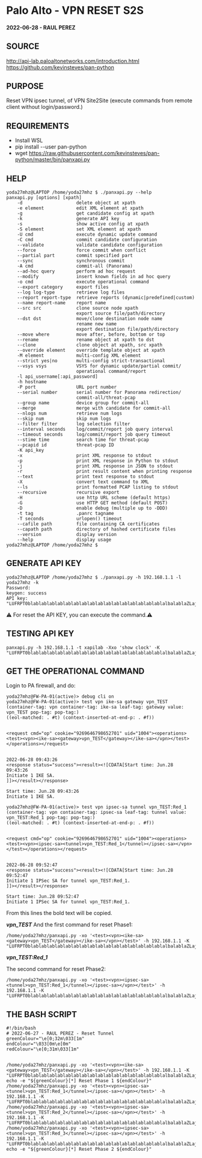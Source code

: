 # Palo Alto - VPN RESET S2S
#### 2022-06-28 - RAUL PEREZ
## SOURCE
http://api-lab.paloaltonetworks.com/introduction.html
https://github.com/kevinsteves/pan-python

## PURPOSE
Reset VPN ipsec tunnel, of VPN Site2Site (execute commands from remote client without login/password.)

## REQUIREMENTS
* Install WSL
* pip install --user pan-python
* wget https://raw.githubusercontent.com/kevinsteves/pan-python/master/bin/panxapi.py

## HELP

```bash=
yoda27mhz@LAPTOP /home/yoda27mhz $ ./panxapi.py --help
panxapi.py [options] [xpath]
    -d                    delete object at xpath
    -e element            edit XML element at xpath
    -g                    get candidate config at xpath
    -k                    generate API key
    -s                    show active config at xpath
    -S element            set XML element at xpath
    -U cmd                execute dynamic update command
    -C cmd                commit candidate configuration
    --validate            validate candidate configuration
    --force               force commit when conflict
    --partial part        commit specified part
    --sync                synchronous commit
    -A cmd                commit-all (Panorama)
    --ad-hoc query        perform ad hoc request
    --modify              insert known fields in ad hoc query
    -o cmd                execute operational command
    --export category     export files
    --log log-type        retrieve log files
    --report report-type  retrieve reports (dynamic|predefined|custom)
    --name report-name    report name
    --src src             clone source node xpath
                          export source file/path/directory
    --dst dst             move/clone destination node name
                          rename new name
                          export destination file/path/directory
    --move where          move after, before, bottom or top
    --rename              rename object at xpath to dst
    --clone               clone object at xpath, src xpath
    --override element    override template object at xpath
    -M element            multi-config XML element
    --strict yes|no       multi-config strict-transactional
    --vsys vsys           VSYS for dynamic update/partial commit/
                          operational command/report
    -l api_username[:api_password]
    -h hostname
    -P port               URL port number
    --serial number       serial number for Panorama redirection/
                          commit-all/threat-pcap
    --group name          device group for commit-all
    --merge               merge with candidate for commit-all
    --nlogs num           retrieve num logs
    --skip num            skip num logs
    --filter filter       log selection filter
    --interval seconds    log/commit/report job query interval
    --timeout seconds     log/commit/report job query timeout
    --stime time          search time for threat-pcap
    --pcapid id           threat-pcap ID
    -K api_key
    -x                    print XML response to stdout
    -p                    print XML response in Python to stdout
    -j                    print XML response in JSON to stdout
    -r                    print result content when printing response
    --text                print text response to stdout
    -X                    convert text command to XML
    --ls                  print formatted PCAP listing to stdout
    --recursive           recursive export
    -H                    use http URL scheme (default https)
    -G                    use HTTP GET method (default POST)
    -D                    enable debug (multiple up to -DDD)
    -t tag                .panrc tagname
    -T seconds            urlopen() timeout
    --cafile path         file containing CA certificates
    --capath path         directory of hashed certificate files
    --version             display version
    --help                display usage
yoda27mhz@LAPTOP /home/yoda27mhz $
```
## GENERATE API KEY
```bash=
yoda27mhz@LAPTOP /home/yoda27mhz $ ./panxapi.py -h 192.168.1.1 -l yoda27mhz -k
Password:
keygen: success
API key:  "LUFRPT0blablablablablablablablablablablablablablablablablalbalablaZLajU2KzlYVDBIOA=="
```
:warning: For reset the API KEY, you can execute the command.:warning: 


## TESTING API KEY
```bash=
panxapi.py -h 192.168.1.1 -t xapilab -Xxo 'show clock' -K "LUFRPT0blablablablablablablablablablablablablablablablablalbalablaZLajU2KzlYVDBIOA=="
```
## GET THE OPERATIONAL COMMAND
Login to PA firewall, and do:
```bash=
yoda27mhz@FW-PA-01(active)> debug cli on
yoda27mhz@FW-PA-01(active)> test vpn ike-sa gateway vpn_TEST
(container-tag: vpn container-tag: ike-sa leaf-tag: gateway value: vpn_TEST pop-tag: pop-tag:)
((eol-matched: . #t) (context-inserted-at-end-p: . #f))


<request cmd="op" cookie="9269646798652701" uid="1004"><operations><test><vpn><ike-sa><gateway>vpn_TEST</gateway></ike-sa></vpn></test></operations></request>


2022-06-28 09:43:26
<response status="success"><result><![CDATA[Start time: Jun.28 09:43:26
Initiate 1 IKE SA.
]]></result></response>

Start time: Jun.28 09:43:26
Initiate 1 IKE SA.

yoda27mhz@FW-PA-01(active)> test vpn ipsec-sa tunnel vpn_TEST:Red_1
(container-tag: vpn container-tag: ipsec-sa leaf-tag: tunnel value: vpn_TEST:Red_1 pop-tag: pop-tag:)
((eol-matched: . #t) (context-inserted-at-end-p: . #f))


<request cmd="op" cookie="9269646798652701" uid="1004"><operations><test><vpn><ipsec-sa><tunnel>vpn_TEST:Red_1</tunnel></ipsec-sa></vpn></test></operations></request>


2022-06-28 09:52:47
<response status="success"><result><![CDATA[Start time: Jun.28 09:52:47
Initiate 1 IPSec SA for tunnel vpn_TEST:Red_1.
]]></result></response>

Start time: Jun.28 09:52:47
Initiate 1 IPSec SA for tunnel vpn_TEST:Red_1.

```
From this lines the bold text will be copied.

<request cmd="op" cookie="9269646798652701" uid="1004"><operations>***<test><vpn><ike-sa><gateway>vpn_TEST</gateway></ike-sa></vpn></test>***</operations></request>
And the first command for reset Phase1:
```bash=
/home/yoda27mhz/panxapi.py -xo '<test><vpn><ike-sa><gateway>vpn_TEST</gateway></ike-sa></vpn></test>' -h 192.168.1.1 -K "LUFRPT0blablablablablablablablablablablablablablablablablalbalablaZLajU2KzlYVDBIOA=="
```

<request cmd="op" cookie="9269646798652701" uid="1004"><operations>***<test><vpn><ipsec-sa><tunnel>vpn_TEST:Red_1</tunnel></ipsec-sa></vpn></test>***</operations></request>

The second command for reset Phase2:
```bash=
/home/yoda27mhz/panxapi.py -xo '<test><vpn><ipsec-sa><tunnel>vpn_TEST:Red_1</tunnel></ipsec-sa></vpn></test>' -h 192.168.1.1 -K "LUFRPT0blablablablablablablablablablablablablablablablablalbalablaZLajU2KzlYVDBIOA=="
```
## THE BASH SCRIPT
```bash=
#!/bin/bash
# 2022-06-27 - RAUL PEREZ - Reset Tunnel
greenColour="\e[0;32m\033[1m"
endColour="\033[0m\e[0m"
redColour="\e[0;31m\033[1m"


/home/yoda27mhz/panxapi.py -xo '<test><vpn><ike-sa><gateway>vpn_TEST</gateway></ike-sa></vpn></test>' -h 192.168.1.1 -K "LUFRPT0blablablablablablablablablablablablablablablablablalbalablaZLajU2KzlYVDBIOA=="
echo -e "${greenColour}[*] Reset Phase 1 ${endColour}"
/home/yoda27mhz/panxapi.py -xo '<test><vpn><ipsec-sa><tunnel>vpn_TEST:Red_1</tunnel></ipsec-sa></vpn></test>' -h 192.168.1.1 -K "LUFRPT0blablablablablablablablablablablablablablablablablalbalablaZLajU2KzlYVDBIOA=="
/home/yoda27mhz/panxapi.py -xo '<test><vpn><ipsec-sa><tunnel>vpn_TEST:Red_2</tunnel></ipsec-sa></vpn></test>' -h 192.168.1.1 -K "LUFRPT0blablablablablablablablablablablablablablablablablalbalablaZLajU2KzlYVDBIOA=="
/home/yoda27mhz/panxapi.py -xo '<test><vpn><ipsec-sa><tunnel>vpn_TEST:Red_3</tunnel></ipsec-sa></vpn></test>' -h 192.168.1.1 -K "LUFRPT0blablablablablablablablablablablablablablablablablalbalablaZLajU2KzlYVDBIOA=="
echo -e "${greenColour}[*] Reset Phase 2 ${endColour}"
```
